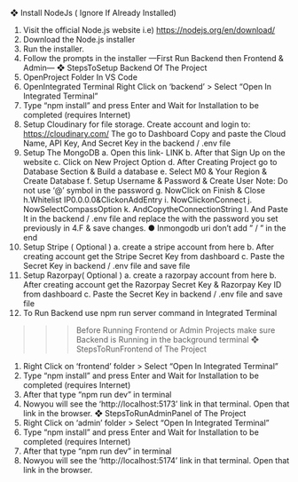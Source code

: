 ❖ Install NodeJs ( Ignore If Already Installed)
 1. Visit the official Node.js website i.e) https://nodejs.org/en/download/
 2. Download the Node.js installer
 3. Run the installer.
 4. Follow the prompts in the installer
 —First Run Backend then Frontend & Admin—
❖ StepsToSetup Backend Of The Project
 1. OpenProject Folder In VS Code
 2. OpenIntegrated Terminal
Right Click on ‘backend’ > Select “Open In Integrated Terminal”
 3. Type “npm install” and press Enter and Wait for Installation to be completed
 (requires Internet)
4. Setup Cloudinary for file storage.
 Create account and login to: https://cloudinary.com/
 The go to Dashboard
Copy and paste the Cloud Name, API Key, And Secret Key in the
 backend / .env file
 6. Setup The MongoDB
 a. Open this link- LINK
 b. After that Sign Up on the website
c. Click on New Project Option
 d. After Creating Project go to Database Section & Build a database
 e. Select M0 & Your Region & Create Database
f. Setup Username & Password & Create User
 Note: Do not use ‘@’ symbol in the password
 g. NowClick on Finish & Close
h.Whitelist IP0.0.0.0&ClickonAddEntry
 i. NowClickonConnect
 j. NowSelectCompassOption
 k. AndCopytheConnectionString
l.
 And Paste It in the backend / .env file and replace the <password> with
 the password you set previously in 4.F & save changes.
 ● Inmongodb uri don’t add ” / ” in the end
 7. Setup Stripe ( Optional )
a. create a stripe account from here
 b. After creating account get the Stripe Secret Key from dashboard
 c. Paste the Secret Key in backend / .env file and save file
 8. Setup Razorpay( Optional )
a. create a razorpay account from here
 b. After creating account get the Razorpay Secret Key & Razorpay Key ID from
 dashboard
 c. Paste the Secret Key in backend / .env file and save file
9. To Run Backend use npm run server command in Integrated Terminal
 >>> Before Running Frontend or Admin Projects make sure Backend is
 Running in the background terminal
 ❖ StepsToRunFrontend of The Project
 1. Right Click on ‘frontend’ folder > Select “Open In Integrated Terminal”
 2. Type “npm install” and press Enter and Wait for Installation to be completed
 (requires Internet)
 3. After that type “npm run dev” in terminal
 4. Nowyou will see the ‘http://localhost:5173’ link in that terminal. Open that link
 in the browser.
❖ StepsToRunAdminPanel of The Project
 1. Right Click on ‘admin’ folder > Select “Open In Integrated Terminal”
 2. Type “npm install” and press Enter and Wait for Installation to be
 completed (requires Internet)
 3. After that type “npm run dev” in terminal
 4. Nowyou will see the ‘http://localhost:5174’ link in that terminal. Open
 that link in the browser.
